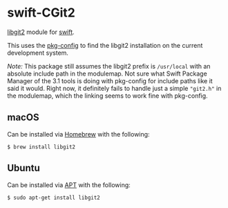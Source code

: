 # swift-CGit2

[libgit2](https://libgit2.github.com/) module for [swift](https://swift.org/).

This uses the [pkg-config](https://www.freedesktop.org/wiki/Software/pkg-config/) to find the libgit2 installation on the current development system.

*Note:* This package still assumes the libgit2 prefix is `/usr/local` with an absolute include path in the modulemap. Not sure what Swift Package Manager of the 3.1 tools is doing with pkg-config for include paths like it said it would. Right now, it definitely fails to handle just a simple `"git2.h"` in the modulemap, which the linking seems to work fine with pkg-config.

## macOS

Can be installed via [Homebrew](http://brew.sh/) with the following:
```shell
$ brew install libgit2
```

## Ubuntu

Can be installed via [APT](https://help.ubuntu.com/lts/serverguide/apt.html) with the following:
```shell
$ sudo apt-get install libgit2
```
